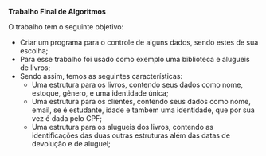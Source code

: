 **Trabalho Final de Algoritmos**

O trabalho tem o seguinte objetivo: 
 - Criar um programa para o controle de alguns dados, sendo estes de sua escolha;
 - Para esse trabalho foi usado como exemplo uma biblioteca e alugueis de livros;
 - Sendo assim, temos as seguintes características:
    - Uma estrutura para os livros, contendo seus dados como nome, estoque, gênero, e uma identidade única;
    - Uma estrutura para os clientes, contendo seus dados como nome, email, se é estudante, idade e também uma identidade, que por sua vez é dada pelo CPF;
    - Uma estrutura para os alugueis dos livros, contendo as identificações das duas outras estruturas além das datas de devolução e de aluguel;


